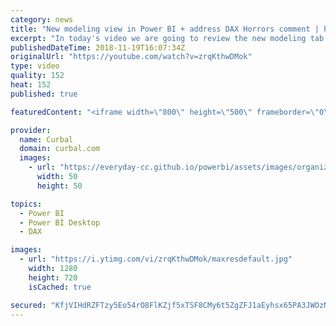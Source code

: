 ```yaml
---
category: news
title: "New modeling view in Power BI + address DAX Horrors comment | Power week 11.18"
excerpt: "In today's video we are going to review the new modeling tab that was introduced in the Power BI Desktop update November 2018 and I will also explain myself regarding my statement on the DAX Horrors video.  The highlights of the new modeling view on the Power BI Desktop updated November 2018 are: 1."
publishedDateTime: 2018-11-19T16:07:34Z
originalUrl: "https://youtube.com/watch?v=zrqKthwDMok"
type: video
quality: 152
heat: 152
published: true

featuredContent: "<iframe width=\"800\" height=\"500\" frameborder=\"0\" src=\"https://www.youtube.com/embed/zrqKthwDMok\" allow=\"accelerometer; autoplay; encrypted-media; gyroscope; picture-in-picture\" allowfullscreen></iframe>"

provider:
  name: Curbal
  domain: curbal.com
  images:
    - url: "https://everyday-cc.github.io/powerbi/assets/images/organizations/curbal.com-50x50.jpg"
      width: 50
      height: 50

topics:
  - Power BI
  - Power BI Desktop
  - DAX

images:
  - url: "https://i.ytimg.com/vi/zrqKthwDMok/maxresdefault.jpg"
    width: 1280
    height: 720
    isCached: true

secured: "KfjVIHdRZFTzy5Eo54rO8FlKZjf5xTSF8CMy6t5ZgZFJ1aEyhsx65PA3JWOzNmQ738IjeoQ0Se9ybIFmm3orRg2+bwAWp4lxxAxCND1UkbZ1y4HIkHWKan+YEDohB2LyzCkRJTkKujCjErwkPAJ5kgDYrlUeGNsvglp/D1UfJe0wvU6+uaWhvHsfOevdPq0LnNtiowU5s4J7ybvDIGWZxJe/Deo938uSGYoiTVh+rEEfj1eNs1V4S9s6o4LTrKeyf/Mn51VOG13egDJX+f30ktYTJ3GXQDWLv+6ErrVyghQeIl05uMQwIwhEQp6y8y1BA8EjDrsAbwhhvrNmp/jXQj4NWek/UvSCy+vW6wj+xAisV878UinJ6CWC6vGLe5Qd9qTjcVJ2Y+AxtUcavcGPlqnwSLc8mVM/9Oa67xEQ/38TJ0DeKUYVyQoUEQuIKFWY;PSX4u3ijqlemlyJ2ThASuA=="
---
```


